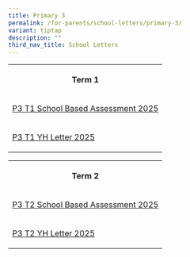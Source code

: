 ```yaml
---
title: Primary 3
permalink: /for-parents/school-letters/primary-3/
variant: tiptap
description: ""
third_nav_title: School Letters
---
```

<table style="minWidth: 25px">
<colgroup>
<col>
</colgroup>
<tbody>
<tr>
<th rowspan="1" colspan="1">
<p>Term 1</p>
</th>
</tr>
<tr>
<td rowspan="1" colspan="1">
<p><a href="/files/2025 Assessment Letters/MPS_2025_T1_046_P3_Assessment_2025__Term_1_.pdf" rel="noopener nofollow" target="_blank">P3 T1 School Based Assessment 2025</a>
</p>
</td>
</tr>
<tr>
<td rowspan="1" colspan="1">
<p><a href="/files/2025 YH Letters/MPS_2025_T1___02c__P3_YH_Letter_and_COE__Final_.pdf" rel="noopener nofollow" target="_blank">P3 T1 YH Letter 2025</a>
</p>
</td>
</tr>
</tbody>
</table>
<table style="minWidth: 75px">
<colgroup>
<col>
<col>
<col>
</colgroup>
<tbody>
<tr>
<th rowspan="1" colspan="3">
<p>Term 2</p>
</th>
</tr>
<tr>
<td rowspan="1" colspan="3">
<p><a href="/files/2025 Assessment Letters/MPS2025T2_125_P3_Assessment_2025__Term_2_.pdf" rel="noopener nofollow" target="_blank">P3 T2 School Based Assessment 2025</a>
</p>
</td>
</tr>
<tr>
<td rowspan="1" colspan="3">
<p><a href="/files/2025 YH Letters/MPS_2025_T2___086c___P3_YH_Letter___COE.pdf" rel="noopener nofollow" target="_blank">P3 T2 YH Letter 2025</a>
</p>
</td>
</tr>
</tbody>
</table>
<p></p>